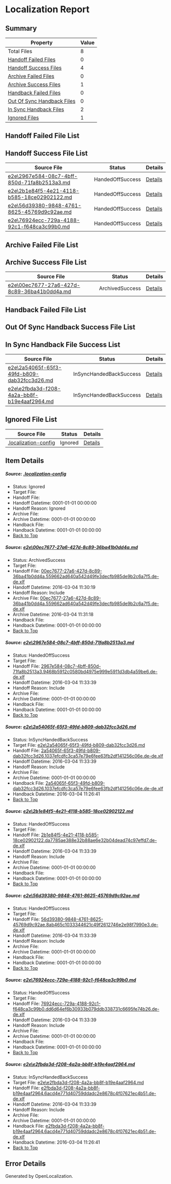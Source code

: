 # <a name='report-top'></a> Localization Report

## Summary
 Property | Value 
 -------- | ----- 
 Total Files | 8
[ Handoff Failed Files ](#handoff-failed-list)| 0
[ Handoff Success Files ](#handoff-success-list)| 4
[ Archive Failed Files ](#archive-failed-list)| 0
[ Archive Success Files ](#archive-success-list)| 1
[ Handback Failed Files ](#handback-failed-list)| 0
[ Out Of Sync Handback Files ](#outofsync-handback-success-list)| 0
[ In Sync Handback Files ](#insync-handback-success-list)| 2
[ Ignored Files ](#ignored-list)| 1

## <a name='handoff-failed-list'></a> Handoff Failed File List

## <a name='handoff-success-list'></a> Handoff Success File List
 Source File | Status | Details 
 ----------- | ------ | ------- 
 [e2e\2967e584-08c7-4bff-850d-71fa8b2513a3.md](https://github.com/OpenLocalizationTest/oltest/blob/e2999f2d9f4d5c7f1603b74d8a903a93a14f321f/e2e/2967e584-08c7-4bff-850d-71fa8b2513a3.md) | HandedOffSuccess | [Details](#e35aa96b176beb1951ff62b618ec88718b87b5622)
 [e2e\2b1e84f5-4e21-4118-b585-18ce02902122.md](https://github.com/OpenLocalizationTest/oltest/blob/e2999f2d9f4d5c7f1603b74d8a903a93a14f321f/e2e/2b1e84f5-4e21-4118-b585-18ce02902122.md) | HandedOffSuccess | [Details](#d7e401e84b963ce8367c53efa68b7e808d9f8ee84)
 [e2e\56d39380-9848-4761-8625-45769d9c92ae.md](https://github.com/OpenLocalizationTest/oltest/blob/e2999f2d9f4d5c7f1603b74d8a903a93a14f321f/e2e/56d39380-9848-4761-8625-45769d9c92ae.md) | HandedOffSuccess | [Details](#c9491a82c02fb6e32fb3dd88a4dce2778957cb2c5)
 [e2e\76924ecc-729a-4188-92c1-f648ca3c99b0.md](https://github.com/OpenLocalizationTest/oltest/blob/e2999f2d9f4d5c7f1603b74d8a903a93a14f321f/e2e/76924ecc-729a-4188-92c1-f648ca3c99b0.md) | HandedOffSuccess | [Details](#8b2d722dd2187290db6ac45ce4751acab27a62b06)

## <a name='archive-failed-list'></a> Archive Failed File List

## <a name='archive-success-list'></a> Archive Success File List
 Source File | Status | Details 
 ----------- | ------ | ------- 
 [e2e\00ec7677-27a6-427d-8c89-36ba41b0dd4a.md](https://github.com/OpenLocalizationTest/oltest/blob/0494dfcae274221ab786fa577fd01b4f2b3d812e/e2e/00ec7677-27a6-427d-8c89-36ba41b0dd4a.md) | ArchivedSuccess | [Details](#2ddeb5736a16d16ee520dc64397734757f1d2bbf1)

## <a name='handback-failed-list'></a> Handback Failed File List

## <a name='outofsync-handback-success-list'></a> Out Of Sync Handback Success File List

## <a name='insync-handback-success-list'></a> In Sync Handback File Success List
 Source File | Status | Details 
 ----------- | ------ | ------- 
 [e2e\2a54065f-65f3-49fd-b809-dab32fcc3d26.md](https://github.com/OpenLocalizationTest/oltest/blob/e2999f2d9f4d5c7f1603b74d8a903a93a14f321f/e2e/2a54065f-65f3-49fd-b809-dab32fcc3d26.md) | InSyncHandedBackSuccess | [Details](#0aee4382d2d7be30488c17ed46c92af809ff882b3)
 [e2e\e2fbda3d-f208-4a2a-bb8f-b19e4aaf2964.md](https://github.com/OpenLocalizationTest/oltest/blob/e2999f2d9f4d5c7f1603b74d8a903a93a14f321f/e2e/e2fbda3d-f208-4a2a-bb8f-b19e4aaf2964.md) | InSyncHandedBackSuccess | [Details](#2e3470ffd14adb84efedf0f2dfa6c4d907fb53c87)

## <a name='ignored-list'></a> Ignored File List
 Source File | Status | Details 
 ----------- | ------ | ------- 
 [.localization-config](https://github.com/OpenLocalizationTest/oltest/blob/e2999f2d9f4d5c7f1603b74d8a903a93a14f321f/.localization-config) | Ignored | [Details](#66aca4b1c2f43b14ec41e0e427345df94af1d5e10)

## Item Details
##### <a name='66aca4b1c2f43b14ec41e0e427345df94af1d5e10'></a> Source: [.localization-config](https://github.com/OpenLocalizationTest/oltest/blob/e2999f2d9f4d5c7f1603b74d8a903a93a14f321f/.localization-config)
* Status: Ignored
* Target File: 
* Handoff File: 
* Handoff Datetime: 0001-01-01 00:00:00
* Handoff Reason: Ignored
* Archive File: 
* Archive Datetime: 0001-01-01 00:00:00
* Handback File: 
* Handback Datetime: 0001-01-01 00:00:00
* [Back to Top](#report-top)

##### <a name='2ddeb5736a16d16ee520dc64397734757f1d2bbf1'></a> Source: [e2e\00ec7677-27a6-427d-8c89-36ba41b0dd4a.md](https://github.com/OpenLocalizationTest/oltest/blob/0494dfcae274221ab786fa577fd01b4f2b3d812e/e2e/00ec7677-27a6-427d-8c89-36ba41b0dd4a.md)
* Status: ArchivedSuccess
* Target File: 
* Handoff File: [00ec7677-27a6-427d-8c89-36ba41b0dd4a.559662ad640a542d49fe3decfb985de9b2c6a7f5.de-de.xlf](https://github.com/OpenLocalizationTestOrg/olhandoff/blob/2d639bbe17da9bd1a1a0dbaabc613cca99fff012/ol-handoff/OpenLocalizationTestOrg/oltest.de-de/qimu/ht/00ec7677-27a6-427d-8c89-36ba41b0dd4a.559662ad640a542d49fe3decfb985de9b2c6a7f5.de-de.xlf)
* Handoff Datetime: 2016-03-04 11:30:19
* Handoff Reason: Include
* Archive File: [00ec7677-27a6-427d-8c89-36ba41b0dd4a.559662ad640a542d49fe3decfb985de9b2c6a7f5.de-de.xlf](https://github.com/OpenLocalizationTestOrg/olhandoff/blob/dfec65e74db5d9a583001ff950088e3fed90da6a/ol-handoff/OpenLocalizationTestOrg/oltest.de-de/qimu/ht/archive/00ec7677-27a6-427d-8c89-36ba41b0dd4a.559662ad640a542d49fe3decfb985de9b2c6a7f5.de-de.xlf)
* Archive Datetime: 2016-03-04 11:31:18
* Handback File: 
* Handback Datetime: 0001-01-01 00:00:00
* [Back to Top](#report-top)

##### <a name='e35aa96b176beb1951ff62b618ec88718b87b5622'></a> Source: [e2e\2967e584-08c7-4bff-850d-71fa8b2513a3.md](https://github.com/OpenLocalizationTest/oltest/blob/e2999f2d9f4d5c7f1603b74d8a903a93a14f321f/e2e/2967e584-08c7-4bff-850d-71fa8b2513a3.md)
* Status: HandedOffSuccess
* Target File: 
* Handoff File: [2967e584-08c7-4bff-850d-71fa8b2513a3.9468b5912c0580bd4975e999e5911d3db4a59be6.de-de.xlf](https://github.com/OpenLocalizationTestOrg/olhandoff/blob/d80844abe995c643b1c3073e668bc3b0c9582718/ol-handoff/OpenLocalizationTestOrg/oltest.de-de/qimu/ht/2967e584-08c7-4bff-850d-71fa8b2513a3.9468b5912c0580bd4975e999e5911d3db4a59be6.de-de.xlf)
* Handoff Datetime: 2016-03-04 11:33:39
* Handoff Reason: Include
* Archive File: 
* Archive Datetime: 0001-01-01 00:00:00
* Handback File: 
* Handback Datetime: 0001-01-01 00:00:00
* [Back to Top](#report-top)

##### <a name='0aee4382d2d7be30488c17ed46c92af809ff882b3'></a> Source: [e2e\2a54065f-65f3-49fd-b809-dab32fcc3d26.md](https://github.com/OpenLocalizationTest/oltest/blob/e2999f2d9f4d5c7f1603b74d8a903a93a14f321f/e2e/2a54065f-65f3-49fd-b809-dab32fcc3d26.md)
* Status: InSyncHandedBackSuccess
* Target File: [e2e\2a54065f-65f3-49fd-b809-dab32fcc3d26.md](https://github.com/OpenLocalizationTestOrg/oltest.de-de/blob/0cb4930033a3fecf7cc094881aa453fb00f27932/e2e/2a54065f-65f3-49fd-b809-dab32fcc3d26.md)
* Handoff File: [2a54065f-65f3-49fd-b809-dab32fcc3d26.1037efcdfc3ca57e79e6fee63fb2df141256c06e.de-de.xlf](https://github.com/OpenLocalizationTestOrg/olhandoff/blob/d80844abe995c643b1c3073e668bc3b0c9582718/ol-handoff/OpenLocalizationTestOrg/oltest.de-de/qimu/ht/2a54065f-65f3-49fd-b809-dab32fcc3d26.1037efcdfc3ca57e79e6fee63fb2df141256c06e.de-de.xlf)
* Handoff Datetime: 2016-03-04 11:33:39
* Handoff Reason: Include
* Archive File: 
* Archive Datetime: 0001-01-01 00:00:00
* Handback File: [2a54065f-65f3-49fd-b809-dab32fcc3d26.1037efcdfc3ca57e79e6fee63fb2df141256c06e.de-de.xlf](https://github.com/OpenLocalizationTestOrg/olhandback/blob/c13108961a26be0dce5090f1ff53272b3eb1d62a/ol-handback/OpenLocalizationTestOrg/oltest.de-de/qimu/mt/2a54065f-65f3-49fd-b809-dab32fcc3d26.1037efcdfc3ca57e79e6fee63fb2df141256c06e.de-de.xlf)
* Handback Datetime: 2016-03-04 11:26:41
* [Back to Top](#report-top)

##### <a name='d7e401e84b963ce8367c53efa68b7e808d9f8ee84'></a> Source: [e2e\2b1e84f5-4e21-4118-b585-18ce02902122.md](https://github.com/OpenLocalizationTest/oltest/blob/e2999f2d9f4d5c7f1603b74d8a903a93a14f321f/e2e/2b1e84f5-4e21-4118-b585-18ce02902122.md)
* Status: HandedOffSuccess
* Target File: 
* Handoff File: [2b1e84f5-4e21-4118-b585-18ce02902122.da7785ae388e32b88ae6e32b04dead74c97effd7.de-de.xlf](https://github.com/OpenLocalizationTestOrg/olhandoff/blob/d80844abe995c643b1c3073e668bc3b0c9582718/ol-handoff/OpenLocalizationTestOrg/oltest.de-de/qimu/ht/2b1e84f5-4e21-4118-b585-18ce02902122.da7785ae388e32b88ae6e32b04dead74c97effd7.de-de.xlf)
* Handoff Datetime: 2016-03-04 11:33:39
* Handoff Reason: Include
* Archive File: 
* Archive Datetime: 0001-01-01 00:00:00
* Handback File: 
* Handback Datetime: 0001-01-01 00:00:00
* [Back to Top](#report-top)

##### <a name='c9491a82c02fb6e32fb3dd88a4dce2778957cb2c5'></a> Source: [e2e\56d39380-9848-4761-8625-45769d9c92ae.md](https://github.com/OpenLocalizationTest/oltest/blob/e2999f2d9f4d5c7f1603b74d8a903a93a14f321f/e2e/56d39380-9848-4761-8625-45769d9c92ae.md)
* Status: HandedOffSuccess
* Target File: 
* Handoff File: [56d39380-9848-4761-8625-45769d9c92ae.8ab465c1033344621c49f2612746e2e98f7990e3.de-de.xlf](https://github.com/OpenLocalizationTestOrg/olhandoff/blob/d80844abe995c643b1c3073e668bc3b0c9582718/ol-handoff/OpenLocalizationTestOrg/oltest.de-de/qimu/ht/56d39380-9848-4761-8625-45769d9c92ae.8ab465c1033344621c49f2612746e2e98f7990e3.de-de.xlf)
* Handoff Datetime: 2016-03-04 11:33:39
* Handoff Reason: Include
* Archive File: 
* Archive Datetime: 0001-01-01 00:00:00
* Handback File: 
* Handback Datetime: 0001-01-01 00:00:00
* [Back to Top](#report-top)

##### <a name='8b2d722dd2187290db6ac45ce4751acab27a62b06'></a> Source: [e2e\76924ecc-729a-4188-92c1-f648ca3c99b0.md](https://github.com/OpenLocalizationTest/oltest/blob/e2999f2d9f4d5c7f1603b74d8a903a93a14f321f/e2e/76924ecc-729a-4188-92c1-f648ca3c99b0.md)
* Status: HandedOffSuccess
* Target File: 
* Handoff File: [76924ecc-729a-4188-92c1-f648ca3c99b0.dd6d64ef6b30933b079ddb338731c6695fe74b26.de-de.xlf](https://github.com/OpenLocalizationTestOrg/olhandoff/blob/d80844abe995c643b1c3073e668bc3b0c9582718/ol-handoff/OpenLocalizationTestOrg/oltest.de-de/qimu/ht/76924ecc-729a-4188-92c1-f648ca3c99b0.dd6d64ef6b30933b079ddb338731c6695fe74b26.de-de.xlf)
* Handoff Datetime: 2016-03-04 11:33:39
* Handoff Reason: Include
* Archive File: 
* Archive Datetime: 0001-01-01 00:00:00
* Handback File: 
* Handback Datetime: 0001-01-01 00:00:00
* [Back to Top](#report-top)

##### <a name='2e3470ffd14adb84efedf0f2dfa6c4d907fb53c87'></a> Source: [e2e\e2fbda3d-f208-4a2a-bb8f-b19e4aaf2964.md](https://github.com/OpenLocalizationTest/oltest/blob/e2999f2d9f4d5c7f1603b74d8a903a93a14f321f/e2e/e2fbda3d-f208-4a2a-bb8f-b19e4aaf2964.md)
* Status: InSyncHandedBackSuccess
* Target File: [e2e\e2fbda3d-f208-4a2a-bb8f-b19e4aaf2964.md](https://github.com/OpenLocalizationTestOrg/oltest.de-de/blob/0cb4930033a3fecf7cc094881aa453fb00f27932/e2e/e2fbda3d-f208-4a2a-bb8f-b19e4aaf2964.md)
* Handoff File: [e2fbda3d-f208-4a2a-bb8f-b19e4aaf2964.6acd4e771d40759ddadc2e8678c4f07621ec4b51.de-de.xlf](https://github.com/OpenLocalizationTestOrg/olhandoff/blob/d80844abe995c643b1c3073e668bc3b0c9582718/ol-handoff/OpenLocalizationTestOrg/oltest.de-de/qimu/ht/e2fbda3d-f208-4a2a-bb8f-b19e4aaf2964.6acd4e771d40759ddadc2e8678c4f07621ec4b51.de-de.xlf)
* Handoff Datetime: 2016-03-04 11:33:39
* Handoff Reason: Include
* Archive File: 
* Archive Datetime: 0001-01-01 00:00:00
* Handback File: [e2fbda3d-f208-4a2a-bb8f-b19e4aaf2964.6acd4e771d40759ddadc2e8678c4f07621ec4b51.de-de.xlf](https://github.com/OpenLocalizationTestOrg/olhandback/blob/c13108961a26be0dce5090f1ff53272b3eb1d62a/ol-handback/OpenLocalizationTestOrg/oltest.de-de/qimu/mt/e2fbda3d-f208-4a2a-bb8f-b19e4aaf2964.6acd4e771d40759ddadc2e8678c4f07621ec4b51.de-de.xlf)
* Handback Datetime: 2016-03-04 11:26:41
* [Back to Top](#report-top)


## Error Details

Generated by OpenLocalization.
